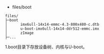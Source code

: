 - files/boot

```shell
files/
├─boot
│      imx6ull-14x14-emmc-4.3-800x480-c.dtb
│      u-boot-imx6ull-14x14-ddr512-emmc.imx
│      zImage
├─...
```

1.boot目录下存放设备树、内核与U-boot。









